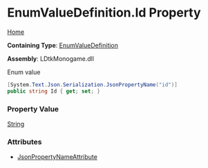 # EnumValueDefinition\.Id Property

[Home](../../../README.md)

**Containing Type**: [EnumValueDefinition](../README.md)

**Assembly**: LDtkMonogame\.dll

  
 Enum value 

```csharp
[System.Text.Json.Serialization.JsonPropertyName("id")]
public string Id { get; set; }
```

### Property Value

[String](https://docs.microsoft.com/en-us/dotnet/api/system.string)

### Attributes

* [JsonPropertyNameAttribute](https://docs.microsoft.com/en-us/dotnet/api/system.text.json.serialization.jsonpropertynameattribute)

